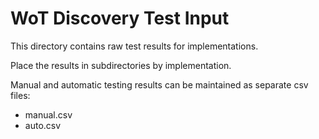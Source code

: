 # WoT Discovery Test Input
This directory contains raw test results for implementations.

Place the results in subdirectories by implementation.

Manual and automatic testing results can be maintained as separate csv files:
- manual.csv
- auto.csv